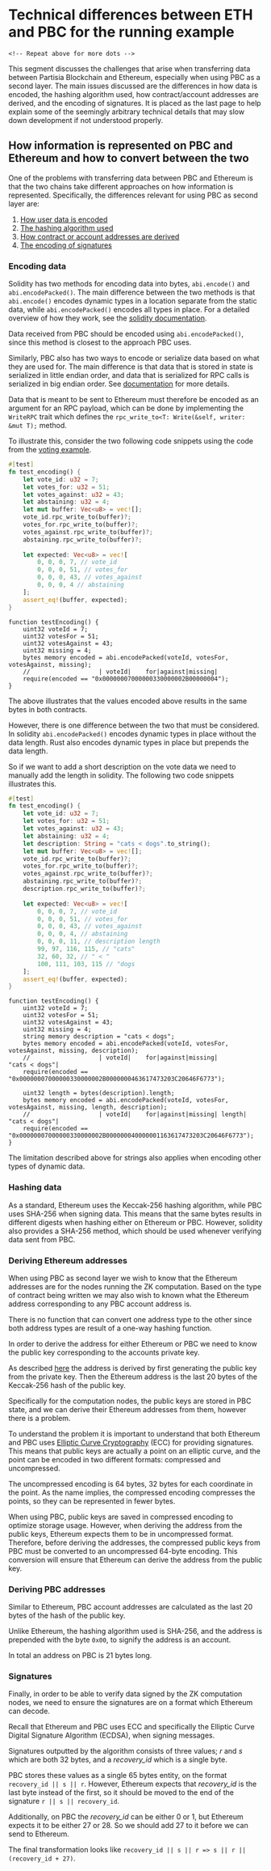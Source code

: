 # Technical differences between ETH and PBC for the running example

<div class="dot-navigation">
    <a class="dot-navigation__item" href="pbc-as-second-layer.html"></a>
    <a class="dot-navigation__item" href="pbc-as-a-second-layer-live-example-ethereum.html"></a>
    <a class="dot-navigation__item" href="pbc-as-a-second-layer-how-to-create-your-own-solution.html"></a>
    <a class="dot-navigation__item" href="pbc-as-a-second-layer-how-to-deploy.html"></a>
    <a class="dot-navigation__item dot-navigation__item--active" href="pbc-as-second-layer-technical-differences-eth-pbc.html"></a>

    <!-- Repeat above for more dots -->
</div>

This segment discusses the challenges that arise when transferring data between Partisia Blockchain 
and Ethereum, especially when using PBC as a second layer. The main issues discussed are the 
differences in how data is encoded, the hashing algorithm used, how contract/account addresses are 
derived, and the encoding of signatures. 
It is placed as the last page to help explain some of the seemingly arbitrary technical details 
that may slow down development if not understood properly.

## How information is represented on PBC and Ethereum and how to convert between the two

One of the problems with transferring data between PBC and Ethereum is that the two chains take
different approaches on how information is represented. Specifically, the differences relevant for
using PBC as second layer are:

1. [How user data is encoded](pbc-as-second-layer-technical-differences-eth-pbc.md#encoding-data)
2. [The hashing algorithm used](pbc-as-second-layer-technical-differences-eth-pbc.md#hashing-data)
3. [How contract or account addresses are derived](pbc-as-second-layer-technical-differences-eth-pbc.md#deriving-addresses)
4. [The encoding of signatures](pbc-as-second-layer-technical-differences-eth-pbc.md#signatures)

### Encoding data

Solidity has two methods for encoding data into bytes, `abi.encode()` and `abi.encodePacked()`.
The main difference between the two methods is that `abi.encode()` encodes dynamic types in a 
location separate from the static data, while `abi.encodePacked()` encodes all types in place.
For a detailed overview of how they work, see the
[solidity documentation](https://docs.soliditylang.org/en/latest/abi-spec.html).

Data received from PBC should be encoded using `abi.encodePacked()`, since this method is closest to
the approach PBC uses.

Similarly, PBC also has two ways to encode or serialize data based on what they are used for.
The main difference is that data that is stored in state is serialized in little endian order, and 
data that is serialized for RPC calls is serialized in big endian order.
See [documentation](../abiv.md) for more details.

Data that is meant to be sent to Ethereum must therefore be encoded as an argument for an RPC 
payload, which can be done by implementing the `WriteRPC` trait which defines the 
`rpc_write_to<T: Write(&self, writer: &mut T);` 
method.

To illustrate this, consider the two following code snippets using the code from the 
[voting example](pbc-as-a-second-layer-how-to-create-your-own-solution.md).

```rust
#[test]
fn test_encoding() {
    let vote_id: u32 = 7;
    let votes_for: u32 = 51;
    let votes_against: u32 = 43;
    let abstaining: u32 = 4; 
    let mut buffer: Vec<u8> = vec![];
    vote_id.rpc_write_to(buffer)?;
    votes_for.rpc_write_to(buffer)?;
    votes_against.rpc_write_to(buffer)?;
    abstaining.rpc_write_to(buffer)?;
    
    let expected: Vec<u8> = vec![
        0, 0, 0, 7, // vote_id
        0, 0, 0, 51, // votes_for
        0, 0, 0, 43, // votes_against
        0, 0, 0, 4 // abstaining
    ];
    assert_eq!(buffer, expected);
}
```

```solidity
function testEncoding() {
    uint32 voteId = 7;
    uint32 votesFor = 51;
    uint32 votesAgainst = 43;
    uint32 missing = 4;
    bytes memory encoded = abi.encodePacked(voteId, votesFor, votesAgainst, missing);
    //                   | voteId|    for|against|missing|
    require(encoded == "0x00000007000000330000002B00000004");
}
```

The above illustrates that the values encoded above results in the same bytes in both contracts.

However, there is one difference between the two that must be considered. In solidity 
`abi.encodePacked()` encodes dynamic types in place without the data length. Rust also encodes 
dynamic types in place but prepends the data length.

So if we want to add a short description on the vote data we need to manually add the length in 
solidity. The following two code snippets illustrates this.


```rust
#[test]
fn test_encoding() {
    let vote_id: u32 = 7;
    let votes_for: u32 = 51;
    let votes_against: u32 = 43;
    let abstaining: u32 = 4;
    let description: String = "cats < dogs".to_string();
    let mut buffer: Vec<u8> = vec![];
    vote_id.rpc_write_to(buffer)?;
    votes_for.rpc_write_to(buffer)?;
    votes_against.rpc_write_to(buffer)?;
    abstaining.rpc_write_to(buffer)?;
    description.rpc_write_to(buffer)?;
    
    let expected: Vec<u8> = vec![
        0, 0, 0, 7, // vote_id
        0, 0, 0, 51, // votes_for
        0, 0, 0, 43, // votes_against
        0, 0, 0, 4, // abstaining
        0, 0, 0, 11, // description length
        99, 97, 116, 115, // "cats"
        32, 60, 32, // " < "
        100, 111, 103, 115 // "dogs
    ];
    assert_eq!(buffer, expected);
}
```

```solidity
function testEncoding() {
    uint32 voteId = 7;
    uint32 votesFor = 51;
    uint32 votesAgainst = 43;
    uint32 missing = 4;
    string memory description = "cats < dogs";
    bytes memory encoded = abi.encodePacked(voteId, votesFor, votesAgainst, missing, description);
    //                   | voteId|    for|against|missing|         "cats < dogs"|        
    require(encoded == "0x00000007000000330000002B0000000463617473203C20646F6773");
    
    uint32 length = bytes(description).length;
    bytes memory encoded = abi.encodePacked(voteId, votesFor, votesAgainst, missing, length, description);
    //                   | voteId|    for|against|missing| length|         "cats < dogs"|
    require(encoded == "0x00000007000000330000002B000000040000001163617473203C20646F6773");
}
```

The limitation described above for strings also applies when encoding other types of dynamic data.

### Hashing data

As a standard, Ethereum uses the Keccak-256 hashing algorithm, while PBC uses SHA-256 when signing
data.
This means that the same bytes results in different digests when hashing either on Ethereum or PBC.
However, solidity also provides a SHA-256 method, which should be used whenever verifying data sent
from PBC.

### Deriving Ethereum addresses

When using PBC as second layer we wish to know that the Ethereum addresses are for the nodes running
the ZK computation. Based on the type of contract being written we may also wish to known what the
Ethereum address corresponding to any PBC account address is.

There is no function that can convert one address type to the other since both address types are 
result of a one-way hashing function.

In order to derive the address for either Ethereum or PBC we need to know the public key 
corresponding to the accounts private key.

As described [here](https://ethereum.org/en/developers/docs/accounts/#account-creation) the address
is derived by first generating the public key from the private key. Then the Ethereum address is the
last 20 bytes of the Keccak-256 hash of the public key.

Specifically for the computation nodes, the public keys are stored in PBC state, and we can derive
their Ethereum addresses from them, however there is a problem.

To understand the problem it is important to understand that both Ethereum and PBC uses [Elliptic
Curve Cryptography](https://en.wikipedia.org/wiki/Elliptic-curve_cryptography) (ECC) for providing 
signatures. This means that public keys are actually a point on an elliptic curve, and the point can 
be encoded in two different formats: compressed and uncompressed.

The uncompressed encoding is 64 bytes, 32 bytes for each coordinate in the point.
As the name implies, the compressed encoding compresses the points, so they can be represented in
fewer bytes.

When using PBC, public keys are saved in compressed encoding to optimize storage usage. 
However, when deriving the address from the public keys, Ethereum expects them to be in uncompressed 
format. Therefore, before deriving the addresses, the compressed public keys from PBC must be 
converted to an uncompressed 64-byte encoding. This conversion will ensure that Ethereum can derive 
the address from the public key.

### Deriving PBC addresses

Similar to Ethereum, PBC account addresses are calculated as the last 20 bytes of the hash of the 
public key.

Unlike Ethereum, the hashing algorithm used is SHA-256, and the address is prepended with the byte 
`0x00`, to signify the address is an account.

In total an address on PBC is 21 bytes long.

### Signatures

Finally, in order to be able to verify data signed by the ZK computation nodes, we need to ensure
the signatures are on a format which Ethereum can decode.

Recall that Ethereum and PBC uses ECC and specifically the Elliptic Curve Digital Signature
Algorithm (ECDSA), when signing messages.

Signatures outputted by the algorithm consists of three values; _r_ and _s_ which are both 32 bytes,
and a _recovery_id_ which is a single byte.

PBC stores these values as a single 65 bytes entity, on the format `recovery_id || s || r`.
However, Ethereum expects that _recovery_id_ is the last byte instead of the first, so it
should be moved to the end of the signature `r || s || recovery_id`.

Additionally, on PBC the _recovery_id_ can be either 0 or 1, but Ethereum expects it to be either
27 or 28. So we should add 27 to it before we can send to Ethereum.

The final transformation looks like `recovery_id || s || r => s || r || (recovery_id + 27)`.